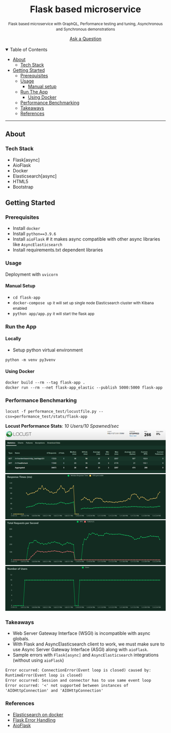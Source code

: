<h1 align="center">
    <a>Flask based microservice</a>
</h1>
<p align="center"><small>Flask based microservice with GraphQL, Performance testing and tuning, Asynchronous and Synchronous demonstrations</small></p>

<div align="center">
  <a href="https://github.com/schatterjee0010/micro-flask-template/discussions">Ask a Question</a>
</div>

<div align="center">
<br />
</div>

<details open="open">
<summary>Table of Contents</summary>

- [About](#about)
  - [Tech Stack](#tech-stack)
- [Getting Started](#getting-started)
  - [Prerequisites](#prerequisites)
  - [Usage](#usage)
    - [Manual setup](#manual-setup)
  - [Run The App](#run-the-app)
    - [Using Docker](#using-docker)
  - [Performance Benchmarking](#performance-benchmarking)
  - [Takeaways](#takeaways)
  - [References](#references)

</details>

---

## About



### Tech Stack
- Flask[async]
- AioFlask
- Docker
- Elasticsearch[async]
- HTML5
- Bootstrap
## Getting Started

### Prerequisites
- Install `docker`
- Install `python==3.9.6`
- Install `aioFlask` # it makes async compatible with other async libraries like `AsyncElasticsearch`
- Install requirements.txt dependent libraries
### Usage
Deployment with `uvicorn` 
#### Manual Setup
- `cd flask-app`
- `docker-compose up` <small>it will set up single node Elasticsearch cluster with Kibana enabled</small>
- `python app/app.py` <small>it will start the flask app</small>

### Run the App
#### Locally
- Setup python virtual environment
```commandline
python -m venv py3venv
```
#### Using Docker
```commandline
docker build --rm --tag flask-app .
docker run --rm --net flask-app_elastic --publish 5000:5000 flask-app
```

### Performance Benchmarking
```commandline
locust -f performance_test/locustfile.py --csv=performance_test/stats/flask-app
```
**Locust Performance Stats**: <i>10 Users/10 Spawned/sec</i>
![Locust Main Page](performance_test/stats/locust_main_page.PNG "Locust Main Page")
![Response Time](performance_test/stats/response_times_(ms)_1630150302.png "Response Time")
![Total Requests Per Second](performance_test/stats/total_requests_per_second_1630150302.png "Total Requests per second")
![Number of Users](performance_test/stats/number_of_users_1630150302.png "Number of Users")

### Takeaways
- Web Server Gateway Interface (WSGI) is incompatible with async globals.
- With Flask and AsyncElasticsearch client to work, we must make sure to use Async Server Gateway Interface (ASGI) along with `aioFlask`.
- Sample errors with `Flask[async]` and `AsyncElasticsearch` integrations (without using `aioFlask`)
```
Error occurred: ConnectionError(Event loop is closed) caused by: RuntimeError(Event loop is closed)
Error occurred: Session and connector has to use same event loop
Error occurred: '<' not supported between instances of 'AIOHttpConnection' and 'AIOHttpConnection' 
```


### References
- [Elasticsearch on docker](https://www.elastic.co/guide/en/elastic-stack-get-started/current/get-started-docker.html)
- [Flask Error Handling](https://flask.palletsprojects.com/en/2.0.x/errorhandling/)
- [AioFlask](https://opensourcelibs.com/lib/aioflask)